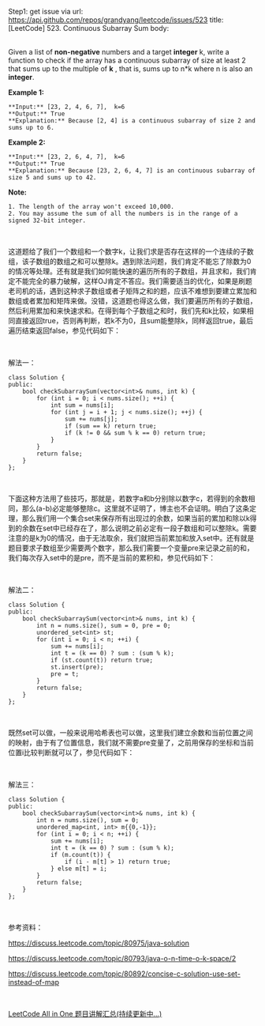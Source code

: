 Step1: get issue via url: https://api.github.com/repos/grandyang/leetcode/issues/523 
 title:[LeetCode] 523. Continuous Subarray Sum 
 body:  
  

Given a list of **non-negative** numbers and a target **integer** k, write a function to check if the array has a continuous subarray of size at least 2 that sums up to the multiple of **k** , that is, sums up to n*k where n is also an **integer**.

**Example 1:**  

    
    
    **Input:** [23, 2, 4, 6, 7],  k=6
    **Output:** True
    **Explanation:** Because [2, 4] is a continuous subarray of size 2 and sums up to 6.
    

**Example 2:**  

    
    
    **Input:** [23, 2, 6, 4, 7],  k=6
    **Output:** True
    **Explanation:** Because [23, 2, 6, 4, 7] is an continuous subarray of size 5 and sums up to 42.
    

**Note:**  


    1. The length of the array won't exceed 10,000.
    2. You may assume the sum of all the numbers is in the range of a signed 32-bit integer.



 

这道题给了我们一个数组和一个数字k，让我们求是否存在这样的一个连续的子数组，该子数组的数组之和可以整除k。遇到除法问题，我们肯定不能忘了除数为0的情况等处理。还有就是我们如何能快速的遍历所有的子数组，并且求和，我们肯定不能完全的暴力破解，这样OJ肯定不答应。我们需要适当的优化，如果是刷题老司机的话，遇到这种求子数组或者子矩阵之和的题，应该不难想到要建立累加和数组或者累加和矩阵来做。没错，这道题也得这么做，我们要遍历所有的子数组，然后利用累加和来快速求和。在得到每个子数组之和时，我们先和k比较，如果相同直接返回true，否则再判断，若k不为0，且sum能整除k，同样返回true，最后遍历结束返回false，参见代码如下：

 

解法一：
    
    
    class Solution {
    public:
        bool checkSubarraySum(vector<int>& nums, int k) {
            for (int i = 0; i < nums.size(); ++i) {
                int sum = nums[i];
                for (int j = i + 1; j < nums.size(); ++j) {
                    sum += nums[j];
                    if (sum == k) return true;
                    if (k != 0 && sum % k == 0) return true;
                }
            }
            return false;
        }
    };

 

下面这种方法用了些技巧，那就是，若数字a和b分别除以数字c，若得到的余数相同，那么(a-b)必定能够整除c。这里就不证明了，博主也不会证明。明白了这条定理，那么我们用一个集合set来保存所有出现过的余数，如果当前的累加和除以k得到的余数在set中已经存在了，那么说明之前必定有一段子数组和可以整除k。需要注意的是k为0的情况，由于无法取余，我们就把当前累加和放入set中。还有就是题目要求子数组至少需要两个数字，那么我们需要一个变量pre来记录之前的和，我们每次存入set中的是pre，而不是当前的累积和，参见代码如下：

 

解法二：
    
    
    class Solution {
    public:
        bool checkSubarraySum(vector<int>& nums, int k) {
            int n = nums.size(), sum = 0, pre = 0;
            unordered_set<int> st;
            for (int i = 0; i < n; ++i) {
                sum += nums[i];
                int t = (k == 0) ? sum : (sum % k);
                if (st.count(t)) return true;
                st.insert(pre);
                pre = t;
            }
            return false;
        }
    };

 

既然set可以做，一般来说用哈希表也可以做，这里我们建立余数和当前位置之间的映射，由于有了位置信息，我们就不需要pre变量了，之前用保存的坐标和当前位置i比较判断就可以了，参见代码如下：

 

解法三：
    
    
    class Solution {
    public:
        bool checkSubarraySum(vector<int>& nums, int k) {
            int n = nums.size(), sum = 0;
            unordered_map<int, int> m{{0,-1}};
            for (int i = 0; i < n; ++i) {
                sum += nums[i];
                int t = (k == 0) ? sum : (sum % k);
                if (m.count(t)) {
                    if (i - m[t] > 1) return true;
                } else m[t] = i;
            }
            return false;
        }
    };

 

参考资料：

<https://discuss.leetcode.com/topic/80975/java-solution>

<https://discuss.leetcode.com/topic/80793/java-o-n-time-o-k-space/2>

<https://discuss.leetcode.com/topic/80892/concise-c-solution-use-set-instead-of-map>

 

[LeetCode All in One 题目讲解汇总(持续更新中...)](http://www.cnblogs.com/grandyang/p/4606334.html)
